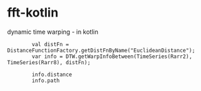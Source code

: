 # fft-kotlin
dynamic time warping - in kotlin


            val distFn = DistanceFunctionFactory.getDistFnByName("EuclideanDistance");
            var info = DTW.getWarpInfoBetween(TimeSeries(Rarr2), TimeSeries(Rarr8), distFn);
            
            info.distance
            info.path
